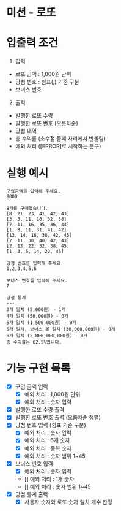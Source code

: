 # 미션 - 로또

# 입출력 조건

1. 입력

- 로또 금액 : 1,000원 단위
- 당첨 번호 : 쉼표(,) 기준 구분
- 보너스 번호

2. 출력

- 발행한 로또 수량
- 발행한 로또 번호 (오름차순)
- 당첨 내역
- 총 수익률 (소수점 둘쨰 자리에서 반올림)
- 예외 처리 ([ERROR]로 시작하는 문구)

# 실행 예시

```
구입금액을 입력해 주세요.
8000

8개를 구매했습니다.
[8, 21, 23, 41, 42, 43]
[3, 5, 11, 16, 32, 38]
[7, 11, 16, 35, 36, 44]
[1, 8, 11, 31, 41, 42]
[13, 14, 16, 38, 42, 45]
[7, 11, 30, 40, 42, 43]
[2, 13, 22, 32, 38, 45]
[1, 3, 5, 14, 22, 45]

당첨 번호를 입력해 주세요.
1,2,3,4,5,6

보너스 번호를 입력해 주세요.
7

당첨 통계
---
3개 일치 (5,000원) - 1개
4개 일치 (50,000원) - 0개
5개 일치 (1,500,000원) - 0개
5개 일치, 보너스 볼 일치 (30,000,000원) - 0개
6개 일치 (2,000,000,000원) - 0개
총 수익률은 62.5%입니다.
```

# 기능 구현 목록

- [x] 구입 금액 입력
  - [x] 예외 처리 : 1,000원 단위
  - [x] 예외 처리 : 숫자 입력
- [x] 발행한 로또 수량 출력
- [x] 발행한 로또 번호 출력 (오름차순 정렬)
- [x] 당첨 번호 입력 (쉼표 기준 구분)
  - [x] 예외 처리 : 숫자 입력
  - [x] 예외 처리 : 6개 숫자
  - [x] 예외 처리 : 중복 숫자
  - [x] 예외 처리 : 숫자 범위 1~45
- [x] 보너스 번호 입력
  - [x] 예외 처리 : 숫자 입력
  - [] 예외 처리 : 1개 숫자
  - [] 예외 처리 : 숫자 범위 1~45
- [x] 당첨 통계 출력
  - [x] 사용자 숫자와 로또 숫자 일치 개수 판정
